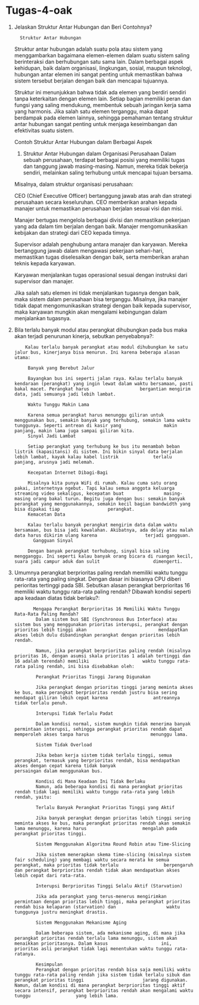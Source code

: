 # Tugas-4-oak
1. Jelaskan Struktur Antar Hubungan dan Beri Contohnya?

         Struktur Antar Hubungan
      Struktur antar hubungan adalah suatu pola atau sistem yang menggambarkan bagaimana elemen-elemen dalam suatu sistem saling berinteraksi dan berhubungan satu sama lain.       Dalam berbagai aspek kehidupan, baik dalam organisasi, lingkungan, sosial, maupun teknologi, hubungan antar elemen ini sangat penting untuk memastikan bahwa sistem           tersebut berjalan dengan baik dan mencapai tujuannya.

      Struktur ini menunjukkan bahwa tidak ada elemen yang berdiri sendiri tanpa keterkaitan dengan elemen lain. Setiap bagian memiliki peran dan fungsi yang saling                mendukung, membentuk sebuah jaringan kerja sama yang harmonis. Jika salah satu elemen terganggu, maka dapat berdampak pada elemen lainnya, sehingga pemahaman tentang          struktur antar hubungan sangat penting untuk menjaga keseimbangan dan efektivitas suatu sistem.

      Contoh Struktur Antar Hubungan dalam Berbagai Aspek
      1. Struktur Antar Hubungan dalam Organisasi Perusahaan
      Dalam sebuah perusahaan, terdapat berbagai posisi yang memiliki tugas dan tanggung jawab masing-masing. Namun, mereka tidak bekerja sendiri, melainkan saling terhubung       untuk mencapai tujuan bersama.

      Misalnya, dalam struktur organisasi perusahaan:

      CEO (Chief Executive Officer) bertanggung jawab atas arah dan strategi perusahaan secara keseluruhan. CEO memberikan arahan kepada manajer untuk memastikan perusahaan          berjalan sesuai visi dan misi.

      Manajer bertugas mengelola berbagai divisi dan memastikan pekerjaan yang ada dalam tim berjalan dengan baik. Manajer mengomunikasikan kebijakan dan strategi dari CEO          kepada timnya.

      Supervisor adalah penghubung antara manajer dan karyawan. Mereka bertanggung jawab dalam mengawasi pekerjaan sehari-hari, memastikan tugas diselesaikan dengan baik,          serta memberikan arahan teknis kepada karyawan.

      Karyawan menjalankan tugas operasional sesuai dengan instruksi dari supervisor dan manajer.
   
      Jika salah satu elemen ini tidak menjalankan tugasnya dengan baik, maka sistem dalam perusahaan bisa terganggu. Misalnya, jika manajer tidak dapat mengomunikasikan           strategi dengan baik kepada supervisor, maka karyawan mungkin akan mengalami kebingungan dalam menjalankan tugasnya.

2. Bila terlalu banyak modul atau perangkat dihubungkan pada bus maka akan terjadi penurunan kinerja, sebutkan penyebabnya?:

           Kalau terlalu banyak perangkat atau modul dihubungkan ke satu jalur bus, kinerjanya bisa menurun. Ini karena beberapa alasan utama:

            Banyak yang Berebut Jalur

            Bayangkan bus ini seperti jalan raya. Kalau terlalu banyak kendaraan (perangkat) yang ingin lewat dalam waktu bersamaan, pasti bakal macet. Perangkat harus                   bergantian mengirim data, jadi semuanya jadi lebih lambat.

            Waktu Tunggu Makin Lama

            Karena semua perangkat harus menunggu giliran untuk menggunakan bus, semakin banyak yang terhubung, semakin lama waktu tunggunya. Seperti antrean di kasir yang                makin panjang, makin lama juga sampai giliran kita.
            Sinyal Jadi Lambat

            Setiap perangkat yang terhubung ke bus itu menambah beban listrik (kapasitansi) di sistem. Ini bikin sinyal data berjalan lebih lambat, kayak kalau kabel listrik             terlalu panjang, arusnya jadi melemah.

            Kecepatan Internet Dibagi-Bagi

            Misalnya kita punya WiFi di rumah. Kalau cuma satu orang pakai, internetnya ngebut. Tapi kalau semua anggota keluarga streaming video sekaligus, kecepatan buat               masing-masing orang bakal turun. Begitu juga dengan bus: semakin banyak perangkat yang menggunakannya, semakin kecil bagian bandwidth yang bisa dipakai tiap                  perangkat.
            Kemacetan Data

            Kalau terlalu banyak perangkat mengirim data dalam waktu bersamaan, bus bisa jadi kewalahan. Akibatnya, ada delay atau malah data harus dikirim ulang karena                  terjadi gangguan.
              Gangguan Sinyal

            Dengan banyak perangkat terhubung, sinyal bisa saling mengganggu. Ini seperti kalau banyak orang bicara di ruangan kecil, suara jadi campur aduk dan sulit                    dimengerti.

3. Umumnya perangkat berprioritas paling rendah memiliki waktu tunggu rata-rata yang paling singkat. Dengan dasar ini biasanya CPU diberi perioritas tertinggi pada SBI. Sebutkan alasan perangkat berprioritas 16 memiliki waktu tunggu rata-rata paling rendah? Dibawah kondisi seperti apa keadaan diatas tidak berlaku?:

              Mengapa Perangkat Berprioritas 16 Memiliki Waktu Tunggu Rata-Rata Paling Rendah?
               Dalam sistem bus SBI (Synchronous Bus Interface) atau sistem bus yang menggunakan prioritas interupsi, perangkat dengan prioritas lebih tinggi akan                           mendapatkan akses lebih dulu dibandingkan perangkat dengan prioritas lebih rendah.

               Namun, jika perangkat berprioritas paling rendah (misalnya prioritas 16, dengan asumsi skala prioritas 1 adalah tertinggi dan 16 adalah terendah) memiliki                    waktu tunggu rata-rata paling rendah, ini bisa disebabkan oleh:

               Perangkat Prioritas Tinggi Jarang Digunakan

               Jika perangkat dengan prioritas tinggi jarang meminta akses ke bus, maka perangkat berprioritas rendah justru bisa sering mendapat giliran lebih cepat karena                 antreannya tidak terlalu penuh.

               Interupsi Tidak Terlalu Padat

               Dalam kondisi normal, sistem mungkin tidak menerima banyak permintaan interupsi, sehingga perangkat prioritas rendah dapat memperoleh akses tanpa harus                       menunggu lama.

               Sistem Tidak Overload

               Jika beban kerja sistem tidak terlalu tinggi, semua perangkat, termasuk yang berprioritas rendah, bisa mendapatkan akses dengan cepat karena tidak banyak                     persaingan dalam menggunakan bus.

               Kondisi di Mana Keadaan Ini Tidak Berlaku
               Namun, ada beberapa kondisi di mana perangkat prioritas rendah tidak lagi memiliki waktu tunggu rata-rata yang lebih rendah, yaitu:

               Terlalu Banyak Perangkat Prioritas Tinggi yang Aktif

               Jika banyak perangkat dengan prioritas lebih tinggi sering meminta akses ke bus, maka perangkat prioritas rendah akan semakin lama menunggu, karena harus                     mengalah pada perangkat prioritas tinggi.

               Sistem Menggunakan Algoritma Round Robin atau Time-Slicing

               Jika sistem menerapkan skema time-slicing (misalnya sistem fair scheduling) yang membagi waktu secara merata ke semua perangkat, maka prioritas tidak terlalu                 berpengaruh dan perangkat berprioritas rendah tidak akan mendapatkan akses lebih cepat dari rata-rata.

               Interupsi Berprioritas Tinggi Selalu Aktif (Starvation)

               Jika ada perangkat yang terus-menerus mengirimkan permintaan dengan prioritas lebih tinggi, maka perangkat prioritas rendah bisa kelaparan (starvation) dan                   waktu tunggunya justru meningkat drastis.

               Sistem Menggunakan Mekanisme Aging

               Dalam beberapa sistem, ada mekanisme aging, di mana jika perangkat prioritas rendah terlalu lama menunggu, sistem akan menaikkan prioritasnya. Dalam kasus                    ini, prioritas asli perangkat tidak lagi menentukan waktu tunggu rata-ratanya.

               Kesimpulan
               Perangkat dengan prioritas rendah bisa saja memiliki waktu tunggu rata-rata paling rendah jika sistem tidak terlalu sibuk dan perangkat prioritas tinggi                      jarang digunakan. Namun, dalam kondisi di mana perangkat berprioritas tinggi aktif secara intensif, perangkat berprioritas rendah akan mengalami waktu tunggu                 yang lebih lama.

